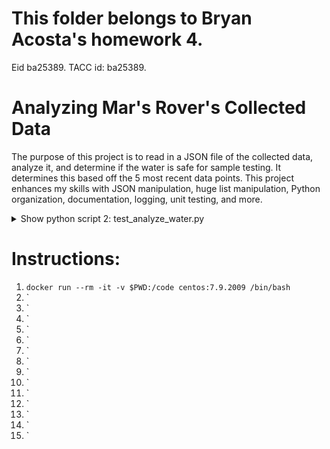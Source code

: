 # This folder belongs to Bryan Acosta's homework 4.
Eid ba25389. TACC id: ba25389.

# Analyzing Mar's Rover's Collected Data
The purpose of this project is to read in a JSON file of the collected data, analyze it, and determine if the water is safe for sample testing. It determines this based off the 5 most recent data points. This project enhances my skills with JSON manipulation, huge list manipulation, Python organization, documentation, logging, unit testing, and more.

<details>
<summary>Show python script 2: test_analyze_water.py </summary>
Python

```python:


if __name__ == '__pytest__':
    pytest()
```
</details>



# Instructions: 

1. ```docker run --rm -it -v $PWD:/code centos:7.9.2009 /bin/bash```
2. `
3. `
4. `
5. `
6. `
7. `
8. `
9. `
10. `
11. `
12. `
13. `
14. `
15. `

